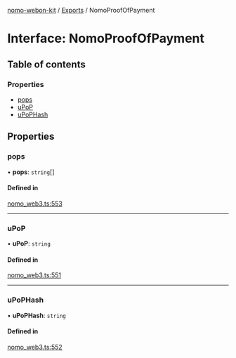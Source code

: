 [nomo-webon-kit](../README.md) / [Exports](../modules.md) / NomoProofOfPayment

# Interface: NomoProofOfPayment

## Table of contents

### Properties

- [pops](NomoProofOfPayment.md#pops)
- [uPoP](NomoProofOfPayment.md#upop)
- [uPoPHash](NomoProofOfPayment.md#upophash)

## Properties

### pops

• **pops**: `string`[]

#### Defined in

[nomo_web3.ts:553](https://github.com/nomo-app/nomo-webon-kit/blob/50008cb/nomo-webon-kit/src/nomo_web3.ts#L553)

___

### uPoP

• **uPoP**: `string`

#### Defined in

[nomo_web3.ts:551](https://github.com/nomo-app/nomo-webon-kit/blob/50008cb/nomo-webon-kit/src/nomo_web3.ts#L551)

___

### uPoPHash

• **uPoPHash**: `string`

#### Defined in

[nomo_web3.ts:552](https://github.com/nomo-app/nomo-webon-kit/blob/50008cb/nomo-webon-kit/src/nomo_web3.ts#L552)
